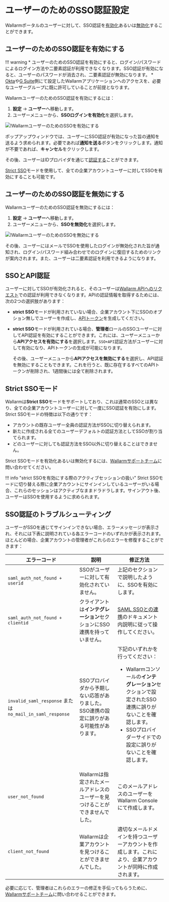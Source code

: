 #   ユーザーのためのSSO認証設定

[img-enable-sso-for-user]:  ../../../images/admin-guides/configuration-guides/sso/enable-sso-for-user.png
[img-disable-sso-for-user]: ../../../images/admin-guides/configuration-guides/sso/disable-sso-for-user.png

[doc-allow-access-gsuite]:  gsuite/allow-access-to-wl.md
[doc-allow-access-okta]:    okta/allow-access-to-wl.md

[doc-user-sso-guide]:       ../../../user-guides/use-sso.md
[doc-disable-sso]:          change-sso-provider.md   

[anchor-enable]:            #enabling-sso-authentication-for-users 
[anchor-disable]:           #disabling-sso-authentication-for-users      

Wallarmポータルのユーザーに対して、SSO認証を[有効化][anchor-enable]あるいは[無効化][anchor-disable]することができます。

##   ユーザーのためのSSO認証を有効にする

!!! warning
    *   ユーザーのためのSSO認証を有効にすると、ログイン/パスワードによるログイン方法や二要素認証が利用できなくなります。SSO認証が有効になると、ユーザーのパスワードが消去され、二要素認証が無効になります。
    *   [Okta][doc-allow-access-okta]や[G Suite][doc-allow-access-gsuite]側にて設定したWallarmアプリケーションへのアクセスを、必要なユーザーグループに既に許可していることが前提となります。

WallarmユーザーのためのSSO認証を有効にするには：

1. **設定** → **ユーザー**へ移動します。
1. ユーザーメニューから、**SSOログインを有効化**を選択します。

![!WallarmユーザーのためのSSOを有効にする][img-enable-sso-for-user]

ポップアップウィンドウでは、ユーザーにSSO認証が有効になった旨の通知を送るよう求められます。必要であれば**通知を送る**ボタンをクリックします。通知が不要であれば、**キャンセル**をクリックします。

その後、ユーザーはIDプロバイダを通じて[認証する][doc-user-sso-guide]ことができます。

[Strict SSO](#strict-sso-mode)モードを使用して、全ての企業アカウントユーザーに対してSSOを有効にすることも可能です。

##  ユーザーのためのSSO認証を無効にする

WallarmユーザーのためのSSO認証を無効にするには：

1. **設定** → **ユーザー**へ移動します。
1. ユーザーメニューから、**SSOを無効化**を選択します。

![!WallarmユーザーのためのSSOを無効にする][img-disable-sso-for-user]

その後、ユーザーにはメールでSSOを使用したログインが無効化された旨が通知され、ログイン/パスワード組み合わせでのログインに復旧するためのリンクが案内されます。また、ユーザーは二要素認証を利用できるようになります。

## SSOとAPI認証

ユーザーに対してSSOが有効化されると、そのユーザーは[Wallarm APIへのリクエスト](../../../api/overview.md#your-own-client)での認証が利用できなくなります。APIの認証情報を取得するためには、次の2つの選択肢があります：

 * **strict SSO**モードが利用されていない場合、企業アカウント下にSSOのオプション無しでユーザーを作成し、[APIトークン](../../../api/overview.md#your-own-client)を生成してください。
 * **strict SSO**モードが利用されている場合、**管理者**ロールのSSOユーザーに対してAPI認証を有効にすることができます。これには、ユーザーメニューから**APIアクセスを有効にする**を選択します。`SSO+API`認証方法がユーザーに対して有効になり、APIトークンの生成が可能になります。

    その後、ユーザーメニューから**APIアクセスを無効にする**を選択し、API認証を無効にすることもできます。これを行うと、既に存在するすべてのAPIトークンが削除され、1週間後には全て削除されます。

## Strict SSOモード

Wallarmは**Strict SSO**モードをサポートしており、これは通常のSSOとは異なり、全ての企業アカウントユーザーに対して一度にSSO認証を有効にします。Strict SSOモードの特徴は以下の通りです：

* アカウントの既存ユーザー全員の認証方法がSSOに切り替えられます。
* 新たに作成される全てのユーザーデフォルトの認証方法としてSSOが割り当てられます。
* どのユーザーに対しても認証方法をSSO以外に切り替えることはできません。

Strict SSOモードを有効化あるいは無効化するには、[Wallarmサポートチーム](mailto:support@wallarm.com)に問い合わせてください。

!!! info "strict SSOを有効にする際のアクティブセッションの扱い"
    Strict SSOモードに切り替える際に企業アカウントにサインインしているユーザーがいる場合、これらのセッションはアクティブなままドラドラします。サインアウト後、ユーザーはSSOを使用するように求められます。

## SSO認証のトラブルシューティング

ユーザーがSSOを通じてサインインできない場合、エラーメッセージが表示され、それには下表に説明されている各エラーコードのいずれかが表示されます。ほとんどの場合、企業アカウントの管理者がこれらのエラーを修復することができます：

| エラーコード | 説明 | 修正方法 |
|--|--|--|
| `saml_auth_not_found + userid` | SSOがユーザーに対して有効化されていません。 |  上記のセクションで説明したように、SSOを有効にします。 |
| `saml_auth_not_found + clientid` | クライアントは**インテグレーション**セクションにSSO連携を持っていません。 | [SAML SSOとの連携](intro.md)のドキュメント内説明に従って操作してください。 |
| `invalid_saml_response` または `no_mail_in_saml_response` | SSOプロバイダから予期しない応答がありました。SSO連携の設定に誤りがある可能性があります。 | 下記のいずれかを行ってください：<br><ul><li>Wallarmコンソールの**インテグレーション**セクションで設定されたSSO連携に誤りがないことを確認します。</li><li>SSOプロバイダーサイドでの設定に誤りがないことを確認します。</li></ul> |
| `user_not_found` | Wallarmは指定されたメールアドレスのユーザーを見つけることができませんでした。 | このメールアドレスのユーザーをWallarm Consoleにて作成します。 |
| `client_not_found` | Wallarmは企業アカウントを見つけることができませんでした。 | 適切なメールドメインを持つユーザーアカウントを作成します。これにより、企業アカウントが同時に作成されます。 |

 必要に応じて、管理者はこれらのエラーの修正を手伝ってもらうために、[Wallarmサポートチーム](mailto:support@wallarm.com)に問い合わせることができます。
